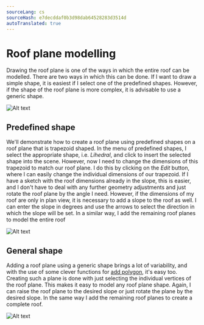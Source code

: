 ```yaml
---
sourceLang: cs
sourceHash: e7decddaf0b3d98dab64528283d3514d
autoTranslated: true
---
```


# Roof plane modelling
Drawing the roof plane is one of the ways in which the entire roof can be modelled. There are two ways in which this can be done. If I want to draw a simple shape, it is easiest if I select one of the predefined shapes. However, if the shape of the roof plane is more complex, it is advisable to use a generic shape.

![Alt text](img/rooFPolygonShapes.png)


## Predefined shape
We'll demonstrate how to create a roof plane using predefined shapes on a roof plane that is trapezoid shaped. In the menu of predefined shapes, I select the appropriate shape, i.e. *Lihedral*, and click to insert the selected shape into the scene. However, now I need to change the dimensions of this trapezoid to match our roof plane. I do this by clicking on the *Edit* button, where I can easily change the individual dimensions of our trapezoid.
If I have a sketch with the roof dimensions already in the slope, this is easier, and I don't have to deal with any further geometry adjustments and just rotate the roof plane by the angle I need. However, if the dimensions of my roof are only in plan view, it is necessary to add a slope to the roof as well. I can enter the slope in degrees and use the arrows to select the direction in which the slope will be set. In a similar way, I add the remaining roof planes to model the entire roof
  
![Alt text](img/trapezpoidPolygonInput.png)



## General shape
Adding a roof plane using a generic shape brings a lot of variability, and with the use of some clever functions for [add polygon](insertPolygon.md), it's easy too. Creating such a plane is done with just selecting the individual vertices of the roof plane. This makes it easy to model any roof plane shape. Again, I can raise the roof plane to the desired slope or just rotate the plane by the desired slope. In the same way I add the remaining roof planes to create a complete roof.
  
![Alt text](img/generalPolygonInput.png)
